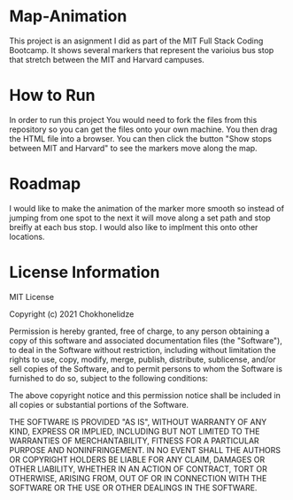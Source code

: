 # Map-Animation
This project is an asignment I did as part of the MIT Full Stack Coding Bootcamp. It shows several markers that represent the varioius bus stop that stretch between the MIT and Harvard campuses. 
# How to Run
In order to run this project You would need to fork the files from this repository so you can get the files onto your own machine. You then drag the HTML file into a browser. You can then click the button "Show stops between MIT and Harvard" to see the markers move along the map.
# Roadmap
I would like to make the animation of the marker more smooth so instead of jumping from one spot to the next it will move along a set path and stop breifly at each bus stop. I would also like to implment this onto other locations.
# License Information
MIT License

Copyright (c) 2021 Chokhonelidze

Permission is hereby granted, free of charge, to any person obtaining a copy of this software and associated documentation files (the "Software"), to deal in the Software without restriction, including without limitation the rights to use, copy, modify, merge, publish, distribute, sublicense, and/or sell copies of the Software, and to permit persons to whom the Software is furnished to do so, subject to the following conditions:

The above copyright notice and this permission notice shall be included in all copies or substantial portions of the Software.

THE SOFTWARE IS PROVIDED "AS IS", WITHOUT WARRANTY OF ANY KIND, EXPRESS OR IMPLIED, INCLUDING BUT NOT LIMITED TO THE WARRANTIES OF MERCHANTABILITY, FITNESS FOR A PARTICULAR PURPOSE AND NONINFRINGEMENT. IN NO EVENT SHALL THE AUTHORS OR COPYRIGHT HOLDERS BE LIABLE FOR ANY CLAIM, DAMAGES OR OTHER LIABILITY, WHETHER IN AN ACTION OF CONTRACT, TORT OR OTHERWISE, ARISING FROM, OUT OF OR IN CONNECTION WITH THE SOFTWARE OR THE USE OR OTHER DEALINGS IN THE SOFTWARE.
